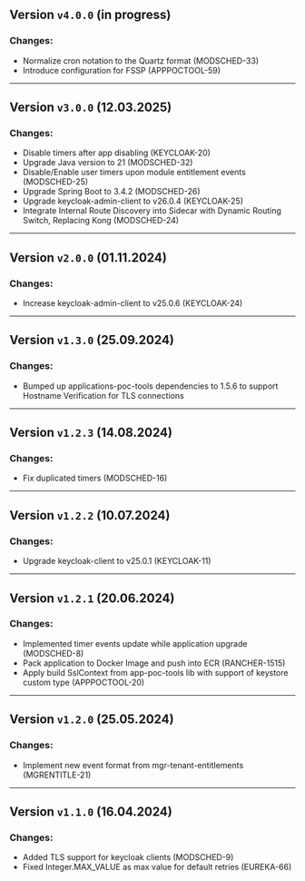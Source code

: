 ## Version `v4.0.0` (in progress)
### Changes:
* Normalize cron notation to the Quartz format (MODSCHED-33)
* Introduce configuration for FSSP (APPPOCTOOL-59)
---

## Version `v3.0.0` (12.03.2025)
### Changes:
* Disable timers after app disabling (KEYCLOAK-20)
* Upgrade Java version to 21 (MODSCHED-32)
* Disable/Enable user timers upon module entitlement events (MODSCHED-25)
* Upgrade Spring Boot to 3.4.2 (MODSCHED-26)
* Upgrade keycloak-admin-client to v26.0.4 (KEYCLOAK-25)
* Integrate Internal Route Discovery into Sidecar with Dynamic Routing Switch, Replacing Kong (MODSCHED-24)
---

## Version `v2.0.0` (01.11.2024)
### Changes:
* Increase keycloak-admin-client to v25.0.6 (KEYCLOAK-24)
---

## Version `v1.3.0` (25.09.2024)
### Changes:
* Bumped up applications-poc-tools dependencies to 1.5.6 to support Hostname Verification for TLS connections
---

## Version `v1.2.3` (14.08.2024)
### Changes:
* Fix duplicated timers (MODSCHED-16)
---

## Version `v1.2.2` (10.07.2024)
### Changes:
* Upgrade keycloak-client to v25.0.1 (KEYCLOAK-11)
---

## Version `v1.2.1` (20.06.2024)
### Changes:
* Implemented timer events update while application upgrade (MODSCHED-8)
* Pack application to Docker Image and push into ECR (RANCHER-1515)
* Apply build SslContext from app-poc-tools lib with support of keystore custom type (APPPOCTOOL-20)
---

## Version `v1.2.0` (25.05.2024)
### Changes:
* Implement new event format from mgr-tenant-entitlements (MGRENTITLE-21)

---
## Version `v1.1.0` (16.04.2024)
### Changes:
* Added TLS support for keycloak clients (MODSCHED-9)
* Fixed Integer.MAX_VALUE as max value for default retries (EUREKA-66)
